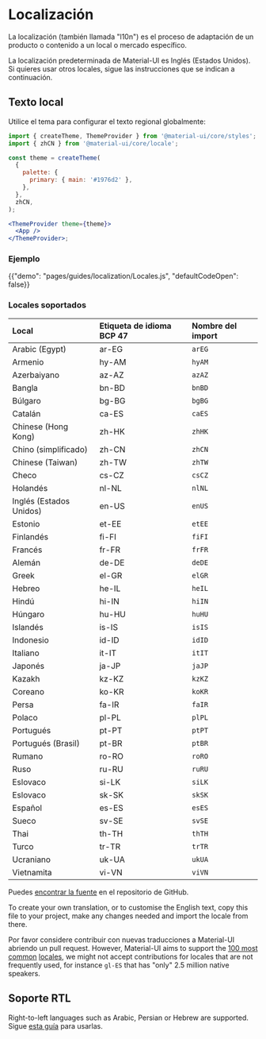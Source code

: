 # Localización

<p class="description">La localización (también llamada "l10n") es el proceso de adaptación de un producto o contenido a un local o mercado específico.</p>

La localización predeterminada de Material-UI es Inglés (Estados Unidos). Si quieres usar otros locales, sigue las instrucciones que se indican a continuación.

## Texto local

Utilice el tema para configurar el texto regional globalmente:

```jsx
import { createTheme, ThemeProvider } from '@material-ui/core/styles';
import { zhCN } from '@material-ui/core/locale';

const theme = createTheme(
  {
    palette: {
      primary: { main: '#1976d2' },
    },
  },
  zhCN,
);

<ThemeProvider theme={theme}>
  <App />
</ThemeProvider>;
```

### Ejemplo

{{"demo": "pages/guides/localization/Locales.js", "defaultCodeOpen": false}}

### Locales soportados

| Local                   | Etiqueta de idioma BCP 47 | Nombre del import |
|:----------------------- |:------------------------- |:----------------- |
| Arabic (Egypt)          | ar-EG                     | `arEG`            |
| Armenio                 | hy-AM                     | `hyAM`            |
| Azerbaiyano             | az-AZ                     | `azAZ`            |
| Bangla                  | bn-BD                     | `bnBD`            |
| Búlgaro                 | bg-BG                     | `bgBG`            |
| Catalán                 | ca-ES                     | `caES`            |
| Chinese (Hong Kong)     | zh-HK                     | `zhHK`            |
| Chino (simplificado)    | zh-CN                     | `zhCN`            |
| Chinese (Taiwan)        | zh-TW                     | `zhTW`            |
| Checo                   | cs-CZ                     | `csCZ`            |
| Holandés                | nl-NL                     | `nlNL`            |
| Inglés (Estados Unidos) | en-US                     | `enUS`            |
| Estonio                 | et-EE                     | `etEE`            |
| Finlandés               | fi-FI                     | `fiFI`            |
| Francés                 | fr-FR                     | `frFR`            |
| Alemán                  | de-DE                     | `deDE`            |
| Greek                   | el-GR                     | `elGR`            |
| Hebreo                  | he-IL                     | `heIL`            |
| Hindú                   | hi-IN                     | `hiIN`            |
| Húngaro                 | hu-HU                     | `huHU`            |
| Islandés                | is-IS                     | `isIS`            |
| Indonesio               | id-ID                     | `idID`            |
| Italiano                | it-IT                     | `itIT`            |
| Japonés                 | ja-JP                     | `jaJP`            |
| Kazakh                  | kz-KZ                     | `kzKZ`            |
| Coreano                 | ko-KR                     | `koKR`            |
| Persa                   | fa-IR                     | `faIR`            |
| Polaco                  | pl-PL                     | `plPL`            |
| Portugués               | pt-PT                     | `ptPT`            |
| Portugués (Brasil)      | pt-BR                     | `ptBR`            |
| Rumano                  | ro-RO                     | `roRO`            |
| Ruso                    | ru-RU                     | `ruRU`            |
| Eslovaco                | si-LK                     | `siLK`            |
| Eslovaco                | sk-SK                     | `skSK`            |
| Español                 | es-ES                     | `esES`            |
| Sueco                   | sv-SE                     | `svSE`            |
| Thai                    | th-TH                     | `thTH`            |
| Turco                   | tr-TR                     | `trTR`            |
| Ucraniano               | uk-UA                     | `ukUA`            |
| Vietnamita              | vi-VN                     | `viVN`            |

<!-- #default-branch-switch -->

Puedes [encontrar la fuente](https://github.com/mui-org/material-ui/blob/next/packages/material-ui/src/locale/index.ts) en el repositorio de GitHub.

To create your own translation, or to customise the English text, copy this file to your project, make any changes needed and import the locale from there.

Por favor considere contribuir con nuevas traducciones a Material-UI abriendo un pull request. However, Material-UI aims to support the [100 most common](https://en.wikipedia.org/wiki/List_of_languages_by_number_of_native_speakers) [locales](https://www.ethnologue.com/guides/ethnologue200), we might not accept contributions for locales that are not frequently used, for instance `gl-ES` that has "only" 2.5 million native speakers.

## Soporte RTL

Right-to-left languages such as Arabic, Persian or Hebrew are supported. Sigue [esta guía](/guides/right-to-left/) para usarlas.
